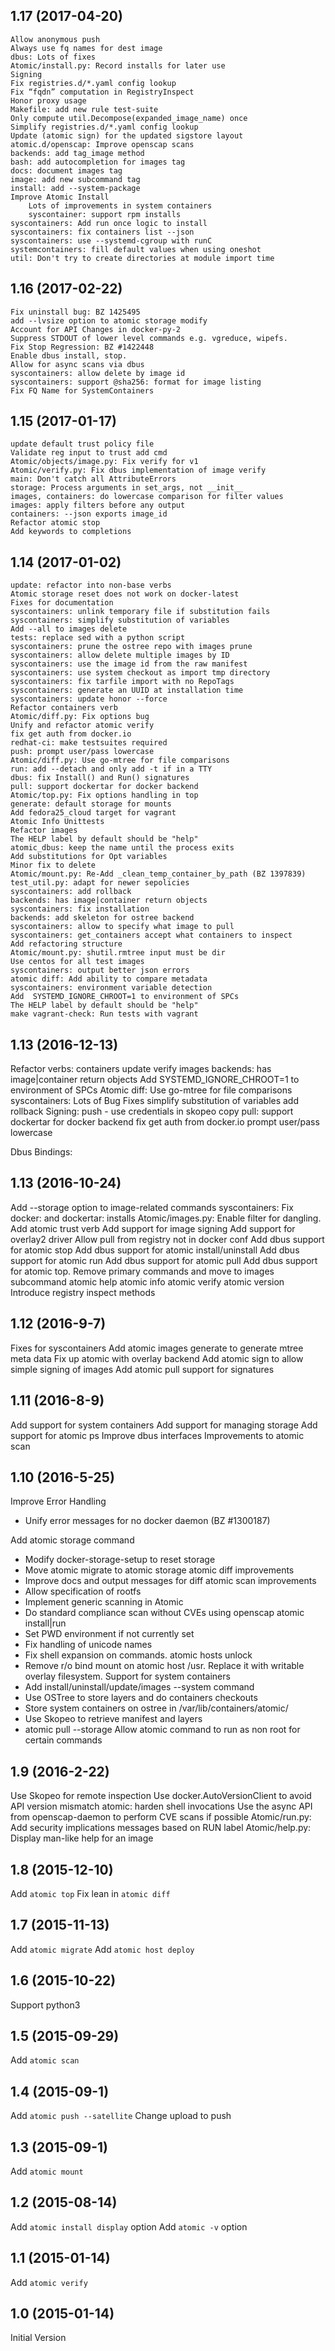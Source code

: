 ## 1.17 (2017-04-20)
    Allow anonymous push
    Always use fq names for dest image
    dbus: Lots of fixes
    Atomic/install.py: Record installs for later use
    Signing
    Fix registries.d/*.yaml config lookup
    Fix “fqdn” computation in RegistryInspect
    Honor proxy usage
    Makefile: add new rule test-suite
    Only compute util.Decompose(expanded_image_name) once
    Simplify registries.d/*.yaml config lookup
    Update (atomic sign) for the updated sigstore layout
    atomic.d/openscap: Improve openscap scans
    backends: add tag_image method
    bash: add autocompletion for images tag
    docs: document images tag
    image: add new subcommand tag
    install: add --system-package
    Improve Atomic Install
        Lots of improvements in system containers
        syscontainer: support rpm installs
	syscontainers: Add run once logic to install
    syscontainers: fix containers list --json
    syscontainers: use --systemd-cgroup with runC
    systemcontainers: fill default values when using oneshot
    util: Don't try to create directories at module import time

## 1.16 (2017-02-22)
    Fix uninstall bug: BZ 1425495
    add --lvsize option to atomic storage modify
    Account for API Changes in docker-py-2
    Suppress STDOUT of lower level commands e.g. vgreduce, wipefs.
    Fix Stop Regression: BZ #1422448
    Enable dbus install, stop.
    Allow for async scans via dbus
    syscontainers: allow delete by image id
    syscontainers: support @sha256: format for image listing
    Fix FQ Name for SystemContainers

## 1.15 (2017-01-17)
    update default trust policy file
    Validate reg input to trust add cmd
    Atomic/objects/image.py: Fix verify for v1
    Atomic/verify.py: Fix dbus implementation of image verify
    main: Don't catch all AttributeErrors
    storage: Process arguments in set_args, not __init__
    images, containers: do lowercase comparison for filter values
    images: apply filters before any output
    containers: --json exports image_id
    Refactor atomic stop
    Add keywords to completions

## 1.14 (2017-01-02)
    update: refactor into non-base verbs
    Atomic storage reset does not work on docker-latest
    Fixes for documentation
    syscontainers: unlink temporary file if substitution fails
    syscontainers: simplify substitution of variables
    Add --all to images delete
    tests: replace sed with a python script
    syscontainers: prune the ostree repo with images prune
    syscontainers: allow delete multiple images by ID
    syscontainers: use the image id from the raw manifest
    syscontainers: use system checkout as import tmp directory
    syscontainers: fix tarfile import with no RepoTags
    syscontainers: generate an UUID at installation time
    syscontainers: update honor --force
    Refactor containers verb
    Atomic/diff.py: Fix options bug
    Unify and refactor atomic verify
    fix get auth from docker.io
    redhat-ci: make testsuites required
    push: prompt user/pass lowercase
    Atomic/diff.py: Use go-mtree for file comparisons
    run: add --detach and only add -t if in a TTY
    dbus: fix Install() and Run() signatures
    pull: support dockertar for docker backend
    Atomic/top.py: Fix options handling in top
    generate: default storage for mounts
    Add fedora25_cloud target for vagrant
    Atomic Info Unittests
    Refactor images
    The HELP label by default should be "help"
    atomic_dbus: keep the name until the process exits
    Add substitutions for Opt variables
    Minor fix to delete
    Atomic/mount.py: Re-Add _clean_temp_container_by_path (BZ 1397839)
    test_util.py: adapt for newer sepolicies
    syscontainers: add rollback
    backends: has image|container return objects
    syscontainers: fix installation
    backends: add skeleton for ostree backend
    syscontainers: allow to specify what image to pull
    syscontainers: get_containers accept what containers to inspect
    Add refactoring structure
    Atomic/mount.py: shutil.rmtree input must be dir
    Use centos for all test images
    syscontainers: output better json errors
    atomic diff: Add ability to compare metadata
    syscontainers: environment variable detection
    Add  SYSTEMD_IGNORE_CHROOT=1 to environment of SPCs
    The HELP label by default should be "help"
    make vagrant-check: Run tests with vagrant

## 1.13 (2016-12-13)
Refactor verbs:
	containers
	update
	verify
	images
backends: has image|container return objects
Add  SYSTEMD_IGNORE_CHROOT=1 to environment of SPCs
Atomic diff: Use go-mtree for file comparisons
syscontainers:
	Lots of Bug Fixes
	simplify substitution of variables
	add rollback
Signing:
	push - use credentials in skopeo copy
	pull: support dockertar for docker backend
	fix get auth from docker.io
	prompt user/pass lowercase

Dbus Bindings:

## 1.13 (2016-10-24)
Add --storage option to image-related commands
syscontainers: Fix docker: and dockertar: installs
Atomic/images.py: Enable filter for dangling.
Add atomic trust verb
Add support for image signing
Add support for overlay2 driver
Allow pull from registry not in docker conf
Add dbus support for atomic stop
Add dbus support for atomic install/uninstall
Add dbus support for atomic run
Add dbus support for atomic pull
Add dbus support for atomic top.
Remove primary commands and move to images subcommand
    atomic help
    atomic info
    atomic verify
    atomic version
Introduce registry inspect methods

## 1.12 (2016-9-7)
Fixes for syscontainers
Add atomic images generate to generate mtree meta data
Fix up atomic with overlay backend
Add atomic sign to allow simple signing of images
Add atomic pull support for signatures

## 1.11 (2016-8-9)
Add support for system containers
Add support for managing storage
Add support for atomic ps
Improve dbus interfaces
Improvements to atomic scan

## 1.10 (2016-5-25)
Improve Error Handling
- Unify error messages for no docker daemon (BZ #1300187)

Add atomic storage command
- Modify docker-storage-setup to reset storage
- Move atomic migrate to atomic storage
atomic diff improvements
- Improve docs and output messages for diff
atomic scan improvements
- Allow specification of rootfs
- Implement generic scanning in Atomic
- Do standard compliance scan without CVEs using openscap
atomic install|run
- Set PWD environment if not currently set
- Fix handling of unicode names
- Fix shell expansion on commands.
atomic hosts unlock
- Remove r/o bind mount on atomic host /usr. Replace it with writable overlay filesystem.
Support for system containers
- Add install/uninstall/update/images --system command
- Use OSTree to store layers and do containers checkouts
- Store system containers on ostree in /var/lib/containers/atomic/
- Use Skopeo to retrieve manifest and layers
- atomic pull --storage
Allow atomic command to run as non root for certain commands

## 1.9 (2016-2-22)
Use Skopeo for remote inspection
Use docker.AutoVersionClient to avoid API version mismatch
atomic: harden shell invocations
Use the async API from openscap-daemon to perform CVE scans if possible
Atomic/run.py: Add security implications messages based on RUN label
Atomic/help.py: Display man-like help for an image

## 1.8 (2015-12-10)
Add `atomic top`
Fix lean in `atomic diff`

## 1.7 (2015-11-13)
Add `atomic migrate`
Add `atomic host deploy`

## 1.6 (2015-10-22)
Support python3

## 1.5 (2015-09-29)
Add `atomic scan`

## 1.4 (2015-09-1)
Add `atomic push --satellite`
Change upload to push

## 1.3 (2015-09-1)
Add `atomic mount`

## 1.2 (2015-08-14)
Add `atomic install display` option
Add `atomic -v` option

## 1.1 (2015-01-14)
Add `atomic verify`

## 1.0 (2015-01-14)
Initial Version
